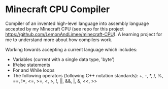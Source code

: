 # Minecraft CPU Compiler
Compiler of an invented high-level language into assembly language accepted by my Minecraft CPU (see repo for this project https://github.com/LemonAndLimee/minecraft-CPU). A learning project for me to understand more about how compilers work.

Working towards accepting a current language which includes:
- Variables (current with a single data type, 'byte')
- If/else statements
- For and While loops
- The following operators (following C++ notation standards): +, -, *, /, %, ==, !=, <=, >=, <, >, !, ||, &&, |, &, <<, >>
